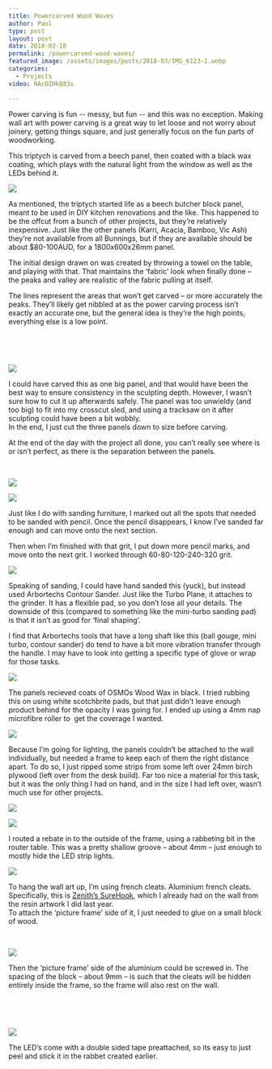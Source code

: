 ```yaml
---
title: Powercarved Wood Waves
author: Paul
type: post
layout: post
date: 2018-03-10
permalink: /powercarved-wood-waves/
featured_image: /assets/images/posts/2018-03/IMG_6123-1.webp
categories:
  - Projects
video: NAcOZHkQ83s

---
```

Power carving is fun -- messy, but fun -- and this was no exception. Making wall art with power carving is a great way to let loose and not worry about joinery, getting things square, and just generally focus on the fun parts of woodworking.

This triptych is carved from a beech panel, then coated with a black wax coating, which plays with the natural light from the window as well as the LEDs behind it.



![](/assets/images/posts/2018-03/Adobe-Premiere-Pro_2018-03-14_08-25-23-1-1.webp)

As mentioned, the triptych started life as a beech butcher block panel, meant to be used in DIY kitchen renovations and the like. This happened to be the offcut from a bunch of other projects, but they’re relatively inexpensive. Just like the other panels (Karri, Acacia, Bamboo, Vic Ash) they’re not available from all Bunnings, but if they are available should be about $80-100AUD, for a 1800x600x26mm panel.

The initial design drawn on was created by throwing a towel on the table, and playing with that. That maintains the ‘fabric’ look when finally done – the peaks and valley are realistic of the fabric pulling at itself.

The lines represent the areas that won’t get carved – or more accurately the peaks. They’ll likely get nibbled at as the power carving process isn’t exactly an accurate one, but the general idea is they’re the high points, everything else is a low point.

&nbsp;

&nbsp;

![](/assets/images/posts/2018-03/Adobe-Premiere-Pro_2018-03-14_08-29-06-1.webp)

I could have carved this as one big panel, and that would have been the best way to ensure consistency in the sculpting depth. However, I wasn’t sure how to cut it up afterwards safely. The panel was too unwieldy (and too big) to fit into my crosscut sled, and using a tracksaw on it after sculpting could have been a bit wobbly.  
In the end, I just cut the three panels down to size before carving. 

At the end of the day with the project all done, you can’t really see where is or isn’t perfect, as there is the separation between the panels. 

&nbsp;





![](/assets/images/posts/2018-03/Adobe-Premiere-Pro_2018-03-14_08-30-46-1.webp)



![](/assets/images/posts/2018-03/Adobe-Premiere-Pro_2018-03-14_08-30-58-1.webp)

Just like I do with sanding furniture, I marked out all the spots that needed to be sanded with pencil. Once the pencil disappears, I know I’ve sanded far enough and can move onto the next section.

Then when I’m finished with that grit, I put down more pencil marks, and move onto the next grit. I worked through 60-80-120-240-320 grit.



![](/assets/images/posts/2018-03/Adobe-Premiere-Pro_2018-03-14_08-31-07-1.webp)

Speaking of sanding, I could have hand sanded this (yuck), but instead used Arbortechs Contour Sander. Just like the Turbo Plane, it attaches to the grinder. It has a flexible pad, so you don’t lose all your details. The downside of this (compared to something like the mini-turbo sanding pad) is that it isn’t as good for ‘final shaping’.

I find that Arbortechs tools that have a long shaft like this (ball gouge, mini turbo, contour sander) do tend to have a bit more vibration transfer through the handle. I may have to look into getting a specific type of glove or wrap for those tasks.





![](/assets/images/posts/2018-03/Adobe-Premiere-Pro_2018-03-14_08-31-14-1.webp)

The panels recieved coats of OSMOs Wood Wax in black. I tried rubbing this on using white scotchbrite pads, but that just didn’t leave enough product behind for the opacity I was going for. I ended up using a 4mm nap microfibre roller to&nbsp; get the coverage I wanted.





![](/assets/images/posts/2018-03/Adobe-Premiere-Pro_2018-03-14_08-31-21-1.webp)

Because I’m going for lighting, the panels couldn’t be attached to the wall individually, but needed a frame to keep each of them the right distance apart. To do so, I just ripped some strips from some left over 24mm birch plywood (left over from the desk build). Far too nice a material for this task, but it was the only thing I had on hand, and in the size I had left over, wasn’t much use for other projects.







![](/assets/images/posts/2018-03/Adobe-Premiere-Pro_2018-03-14_08-31-36-1.webp)

![](/assets/images/posts/2018-03/Adobe-Premiere-Pro_2018-03-14_08-31-43-1.webp)

I routed a rebate in to the outside of the frame, using a rabbeting bit in the router table. This was a pretty shallow groove – about 4mm – just enough to mostly hide the LED strip lights.







![](/assets/images/posts/2018-03/Adobe-Premiere-Pro_2018-03-14_08-31-57-1.webp)

To hang the wall art up, I’m using french cleats. Aluminium french cleats. Specifically, this is [Zenith’s SureHook][1], which I already had on the wall from the resin artwork I did last year.  
To attach the ‘picture frame’ side of it, I just needed to glue on a small block of wood.





&nbsp;

![](/assets/images/posts/2018-03/Adobe-Premiere-Pro_2018-03-14_08-32-06-1.webp)

Then the ‘picture frame’ side of the aluminium could be screwed in. The spacing of the block – about 9mm – is such that the cleats will be hidden entirely inside the frame, so the frame will also rest on the wall.

&nbsp;

&nbsp;



![](/assets/images/posts/2018-03/Adobe-Premiere-Pro_2018-03-14_08-32-13-1.webp)

The LED’s come with a double sided tape preattached, so its easy to just peel and stick it in the rabbet created earlier.

 [1]: https://www.bunnings.com.au/zenith-300mm-surehook-aluminium-picture-hanging-rail-for-timber-frame_p3930444